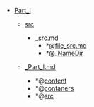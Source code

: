 - <a href = "E:\Node_projects\Node_Way\NBase\_Md\_Index\__Closer\_WEB_API\MDN\_I_level copy\Part_I\cat.Part_I\dir.Part_I.md">Part_I</a>
    - <a href = "E:\Node_projects\Node_Way\NBase\_Md\_Index\__Closer\_WEB_API\MDN\_I_level copy\Part_I\src\cat.src\dir.src.md">src</a>
        - <a href = "E:\Node_projects\Node_Way\NBase\_Md\_Index\__Closer\_WEB_API\MDN\_I_level copy\Part_I\src\_src.md">_src.md</a>
            - *@[file_src.md](file_src.md)
            - *@[_NameDir](NameDir/_NameDir.md)
    
    - <a href = "E:\Node_projects\Node_Way\NBase\_Md\_Index\__Closer\_WEB_API\MDN\_I_level copy\Part_I\_Part_I.md">_Part_I.md</a>
        - *@[content](content/_content.md)
        - *@[contaners](contaners/_contaners.md)
        - *@[src](src/_src.md)
